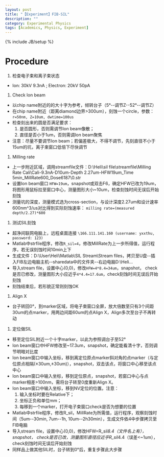 ```yaml
---
layout: post
title: "【Experiment】FIB-SIL"
description: ""
category: Experimental Physics
tags: [Academics, Physics, Experiment]
---
```

{% include JB/setup %}

# Procedure

1. 检查电子束和离子束状态
* Ion: 30kV  9.3nA ; Electron: 20kV  50pA

1. Check Ion beam
* 以chip name附近的的大十字为参考，倾转台子（5°--调节Z--52°--调节Z）
* 在chip name附近（距离diamond边界>300um），刻蚀一个circle，参数： ``r=50nm, Z=10um, dwtime=100us``
* 检查刻出来的圆是否满足要求：
	1. 是否圆形，否则需调节Ion beam像散；
	1. 直径是否小于1um，否则需调Ion beam聚焦
* 注意：尽量不要调节Ion beam；若偏差极大，不得不调节，先刻直径不小于15um的坑，离子束窗口低倍下尽快调节

1. Milling rate
* 上一步附近区域，调用streamfile文件：D:\Heli\sil file\streamfile\Milling Rate Cali\Cali-9.3nA-D10um-Depth 2.27um-HFW19um_Time 5min_MillRate600_Dose6187\0.str
* 设置Ion beam窗口 ``HFW=19um``，snapshot或双击F6，确定HFW已改为19um，将图形用鼠标拉至窗口中心，测量图形大小~10um，检查刻蚀时间无误后开始刻蚀
* 测量坑的深度，测量模式选为cross-section，与设计深度2.27um和设计速率600nm^3/us对比得到实际刻蚀速率： ``milling rate=(measured depth/2.27)*600``

1. 测试SIL刻蚀
* 超净间联网电脑上，远程桌面连接 ``\166.111.141.160 (username: yxxthu, password: 123)``
* Matlab中strfile程序，修改``R_sil=4``，修改MillRate为上一步所得值，运行程序，若无误刻蚀时间10min上下
* 生成文件：D:\User\Heli\Matlab\SIL Stream\Stream files，拷贝至U盘--插入FIB左边电脑主机--sharedata中的文件夹--右边电脑D:\Heli...
* 导入stream file，设置中心(0,0)，修改``HFW=4*8.4=34um``，snapshot， check是否已修改，测量图形大小应近乎``4*4.4=17.6um``，check刻蚀时间无误后开始刻蚀
* 刻蚀结束后，若形貌正常则刻蚀OK

1. Align X
* 台子转回0°，到marker区域，将电子束窗口全屏，放大倍数至只有3个间距30um的点marker，用两边间距60um的点Align X，Align多次至台子不再转动

1. 定位做SIL
* 移至定位SIL附近一个十字marker，以此为参照调台子至52°
* Ion beam窗口中HFW修改至~17.3um，snapshot，确定能看清十字，否则调节明暗对比度
* Ion beam窗口中输入坐标，移到离定位原点marker斜对角的点marker（与定位原点相隔(±30um,±30um)），snapshot，双击该点，将窗口中心移至该点中心
* Ion beam窗口中输入坐标，移到定位原点，snapshot，若窗口中心与点marker相差>100nm，需将台子转至0度重新Align X。
* Ion beam窗口中输入坐标，移到NV定位的位置。注意：
	1. 输入坐标时要在Relative下；
	1. 坐标正负和单位mm；
	1. 每移到一个marker，打开电子束窗口check是否为想要的位置
* Matlab中strfile程序，修改R_sil，MillRate为所需值，运行程序，观察刻蚀时间（5um--30min, 7um--1h, 10um--2h30min），生成文件依4中步骤拷贝至FIB电脑
* 导入stream file，设置中心(0,0)，修改HFW=R_sil*8.4（文件名上有），snapshot， check是否已改，测量图形直径应近乎R_sil*4.4（误差<~1um），check刻蚀时间无误后开始刻蚀
* 同样品上做其他SIL时，台子转到0°后，重复步骤此大步骤